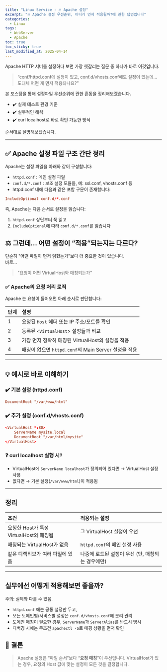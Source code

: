 ```yaml
---
title: "Linux Service - 🔥 Apache 설정"
excerpt: "🔥 Apache 설정 우선순위, 어디가 먼저 적용될까?에 관한 답변입니다"
categories:
  - Linux
tags:
  - WebServer
  - Apache
toc: true
toc_sticky: true
last_modified_at: 2025-04-14
---
```


Apache HTTP 서버를 설정하다 보면 가장 헷갈리는 질문 중 하나가 바로 이것입니다.

> “conf/httpd.conf에 설정이 있고, conf.d/vhosts.conf에도 설정이 있는데…
> 도대체 어떤 게 먼저 적용되나요?”

본 포스팅을 통해 설정파일 우선순위에 관한 혼동을 정리해보겠습니다.
- ✔️ 실제 테스트 환경 기준
- ✔️ 실무적인 해석
- ✔️ curl localhost로 바로 확인 가능한 방식   

순서대로 설명해보겠습니다.

---

## ✅ Apache 설정 파일 구조 간단 정리

Apache는 설정 파일을 아래와 같이 구성합니다:

- `httpd.conf` : 메인 설정 파일
- `conf.d/*.conf` : 보조 설정 모듈들, 예: ssl.conf, vhosts.conf 등
- httpd.conf 내에 다음과 같은 포함 구문이 존재합니다:

```conf
IncludeOptional conf.d/*.conf
```
즉, Apache는 다음 순서로 설정을 읽습니다:
1. `httpd.conf` 상단부터 쭉 읽고
2. `IncludeOptional`에 따라 `conf.d/*.conf`를 읽습니다

## ⚖️ 그런데… 어떤 설정이 “적용”되는지는 다르다?

단순히 "어떤 파일이 먼저 읽혔는가"보다 더 중요한 것이 있습니다.   
바로...
> "요청이 어떤 VirtualHost와 매칭되는가"

### ✅ Apache의 요청 처리 로직

Apache 는 요청이 들어오면 아래 순서로 판단합니다:

| 단계 | 설명                                       |       
|:---|:-----------------------------------------|
| 1  | 요청된 `Host` 헤더 또는 IP 주소/포트를 확인            | 
| 2  | 등록된 `<VirtualHost`> 설정들과 비교              | 
| 3  | 가장 먼저 정확히 매칭된 VirtualHost의 설정을 적용        | 
| 4  | 매칭이 없으면 `httpd.conf`의 Main Server 설정을 적용 |

---

## 💡 예시로 바로 이해하기

### ✔️ 기본 설정 (httpd.conf)

```conf
DocumentRoot "/var/www/html"
```

### ✔️ 추가 설정 (conf.d/vhosts.conf)

```conf
<VirtualHost *:80>
    ServerName mysite.local
    DocumentRoot "/var/html/mysite"
</VirtualHost>
```

### ❓ curl localhost 실행 시?

- VirtualHost에 `ServerName localhost`가 정의되어 있다면 → VirtualHost 설정 사용
- 없다면 → 기본 설정(`/var/www/html`)이 적용됨

---

## 정리

| 조건                             | 적용되는 설정                       |       
|:-------------------------------|:------------------------------|
| 요청한  Host가 특정 VirtualHost와 매칭됨 | 그 VirtualHost 설정이 우선          |       
| 매칭되는 VirtualHost가 없음           | `httpd.conf`의 메인 설정 사용        |       
| 같은 디렉티브가 여러 파일에 있음          | 나중에 로드된 설정이 우선 (단, 매칭되는 경우에만) |       

---

## 실무에선 어떻게 적용해보면 좋을까?

주의: 실제와 다를 수 있음.

- `httpd.conf` 에는 공통 설정만 두고,
- 모든 도메인별/서비스별 설정은 `conf.d/vhosts.conf`에 분리 관리
- 도메인 매칭이 필요한 경우, `ServerName`과 `ServerAlias`를 반드시 명시
- 디버깅 시에는 무조건 `apachectl -S`로 매핑 상황을 먼저 확인

## 📌 결론

> Apache 설정은 “파일 순서”보다 “**요청 매칭**”이 우선입니다.
> VirtualHost가 있는 경우, 요청의 Host 값에 맞는 설정이 모든 것을 결정합니다.